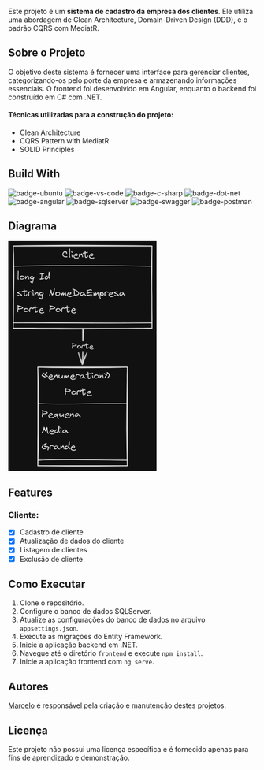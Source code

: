 Este projeto é um **sistema de cadastro da empresa dos clientes**. Ele utiliza uma abordagem de Clean Architecture, Domain-Driven Design (DDD), e o padrão CQRS com MediatR.

## Sobre o Projeto

O objetivo deste sistema é fornecer uma interface para gerenciar clientes, categorizando-os pelo porte da empresa e armazenando informações essenciais. O frontend foi desenvolvido em Angular, enquanto o backend foi construído em C# com .NET.

#### Técnicas utilizadas para a construção do projeto:

- Clean Architecture
- CQRS Pattern with MediatR
- SOLID Principles

## Build With

![badge-ubuntu]
![badge-vs-code]
![badge-c-sharp]
![badge-dot-net]
![badge-angular]
![badge-sqlserver]
![badge-swagger]
![badge-postman]

## Diagrama

![diagrama](images/diagrama_sistema_cliente.png)

## Features

### Cliente:

- [x] Cadastro de cliente
- [x] Atualização de dados do cliente
- [x] Listagem de clientes
- [x] Exclusão de cliente

## Como Executar

1. Clone o repositório.
2. Configure o banco de dados SQLServer.
3. Atualize as configurações do banco de dados no arquivo `appsettings.json`.
4. Execute as migrações do Entity Framework.
5. Inicie a aplicação backend em .NET.
6. Navegue até o diretório `frontend` e execute `npm install`.
7. Inicie a aplicação frontend com `ng serve`.

## Autores

[Marcelo](https://github.com/Mmarcelinho) é responsável pela criação e manutenção destes projetos.

## Licença

Este projeto não possui uma licença específica e é fornecido apenas para fins de aprendizado e demonstração.


[badge-ubuntu]: https://img.shields.io/badge/Ubuntu-E95420?style=for-the-badge&logo=ubuntu&logoColor=white
[badge-vs-code]: https://img.shields.io/badge/Visual%20Studio%20Code-0078d7.svg?style=for-the-badge&logo=visual-studio-code&logoColor=white
[badge-c-sharp]: https://img.shields.io/badge/c%23-%23239120.svg?style=for-the-badge&logo=csharp&logoColor=white
[badge-dot-net]: https://img.shields.io/badge/.NET-512BD4?logo=dotnet&logoColor=fff&style=for-the-badge
[badge-angular]: https://img.shields.io/badge/Angular-DD0031?style=for-the-badge&logo=angular&logoColor=white
[badge-sqlserver]: https://img.shields.io/badge/Microsoft%20SQL%20Server-CC2927?logo=microsoftsqlserver&logoColor=fff&style=for-the-badge
[badge-swagger]: https://img.shields.io/badge/Swagger-85EA2D?logo=swagger&logoColor=000&style=for-the-badge
[badge-postman]: https://img.shields.io/badge/Postman-FF6C37?style=for-the-badge&logo=postman&logoColor=white
